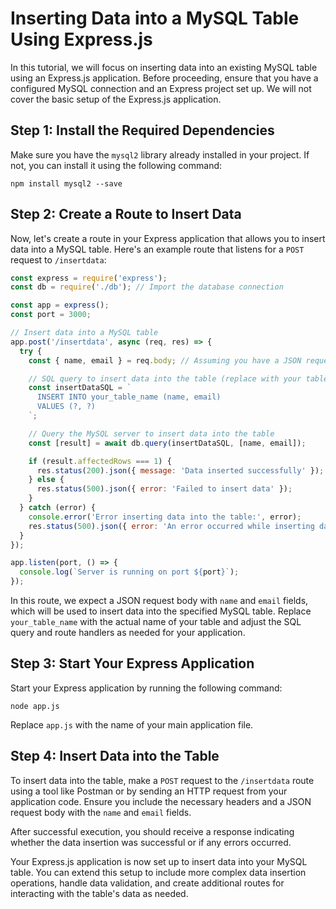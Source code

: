 # Inserting Data into a MySQL Table Using Express.js

In this tutorial, we will focus on inserting data into an existing MySQL table using an Express.js application. Before proceeding, ensure that you have a configured MySQL connection and an Express project set up. We will not cover the basic setup of the Express.js application.

## Step 1: Install the Required Dependencies

Make sure you have the `mysql2` library already installed in your project. If not, you can install it using the following command:

```
npm install mysql2 --save
```

## Step 2: Create a Route to Insert Data

Now, let's create a route in your Express application that allows you to insert data into a MySQL table. Here's an example route that listens for a `POST` request to `/insertdata`:

```javascript
const express = require('express');
const db = require('./db'); // Import the database connection

const app = express();
const port = 3000;

// Insert data into a MySQL table
app.post('/insertdata', async (req, res) => {
  try {
    const { name, email } = req.body; // Assuming you have a JSON request body with name and email fields

    // SQL query to insert data into the table (replace with your table name and schema)
    const insertDataSQL = `
      INSERT INTO your_table_name (name, email)
      VALUES (?, ?)
    `;

    // Query the MySQL server to insert data into the table
    const [result] = await db.query(insertDataSQL, [name, email]);

    if (result.affectedRows === 1) {
      res.status(200).json({ message: 'Data inserted successfully' });
    } else {
      res.status(500).json({ error: 'Failed to insert data' });
    }
  } catch (error) {
    console.error('Error inserting data into the table:', error);
    res.status(500).json({ error: 'An error occurred while inserting data' });
  }
});

app.listen(port, () => {
  console.log(`Server is running on port ${port}`);
});
```

In this route, we expect a JSON request body with `name` and `email` fields, which will be used to insert data into the specified MySQL table. Replace `your_table_name` with the actual name of your table and adjust the SQL query and route handlers as needed for your application.

## Step 3: Start Your Express Application

Start your Express application by running the following command:

```
node app.js
```

Replace `app.js` with the name of your main application file.

## Step 4: Insert Data into the Table

To insert data into the table, make a `POST` request to the `/insertdata` route using a tool like Postman or by sending an HTTP request from your application code. Ensure you include the necessary headers and a JSON request body with the `name` and `email` fields.

After successful execution, you should receive a response indicating whether the data insertion was successful or if any errors occurred.

Your Express.js application is now set up to insert data into your MySQL table. You can extend this setup to include more complex data insertion operations, handle data validation, and create additional routes for interacting with the table's data as needed.